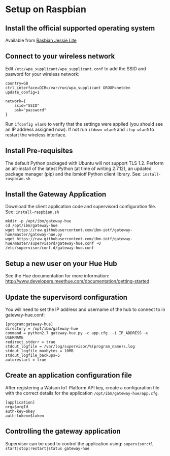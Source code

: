 # Setup on Raspbian

## Install the official supported operating system
Available from [Rasbian Jessie Lite](https://www.raspberrypi.org/downloads/raspbian/)

## Connect to your wireless network

Edit `/etc/wpa_supplicant/wpa_supplicant.conf` to add the SSID and pasword for your wireless network:

```
country=GB
ctrl_interface=DIR=/var/run/wpa_supplicant GROUP=netdev
update_config=1

network={
    ssid="SSID"
    psk="password"
}
```
Run `ifconfig wlan0` to verify that the settings were applied (you should see an IP address assigned now).  If not run `ifdown wlan0` and `ifup wlan0` to restart the wireless interface.

## Install Pre-requisites 
The default Python packaged with Ubuntu will not support TLS 1.2.  Perform an alt-install of the latest Python (at time of writing 2.7.12), an updated package manager (pip) and the ibmiotf Python client library.  See: `install-raspbian.sh`


## Install the Gateway Application 
Download the client application code and supervisord configuration file.  See: `install-raspbian.sh`

```
mkdir -p /opt/ibm/gateway-hue
cd /opt/ibm/gateway-hue
wget https://raw.githubusercontent.com/ibm-iotf/gateway-hue/master/gateway-hue.py
wget https://raw.githubusercontent.com/ibm-iotf/gateway-hue/master/supervisord/gateway-hue.conf -O /etc/supervisor/conf.d/gateway-hue.conf
```

## Setup a new user on your Hue Hub
See the Hue documentation for more information: http://www.developers.meethue.com/documentation/getting-started

## Update the supervisord configuration
You will need to set the IP address and username of the hub to connect to in gateway-hue.conf:
```
[program:gateway-hue]
directory = /opt/ibm/gateway-hue
command = python2.7 gateway-hue.py -c app.cfg  -i IP_ADDRESS -u USERNAME
redirect_stderr = true
stdout_logfile = /var/log/supervisor/%(program_name)s.log
stdout_logfile_maxbytes = 10MB
stdout_logfile_backups=5
autorestart = true
```

## Create an application configuration file
After registering a Watson IoT Platform API key, create a configuration file with the correct details for the application `/opt/ibm/gateway-hue/app.cfg`.

```
[application]
org=$orgId
auth-key=$key
auth-token=$token
```

## Controlling the gateway application
Supervisor can be used to control the application using: `supervisorctl start|stop|restart|status gateway-hue`
